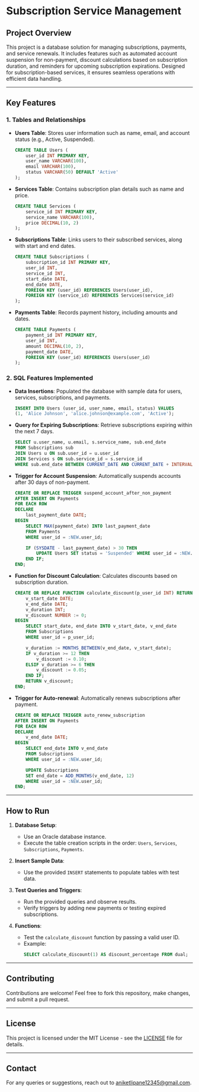 # Subscription Service Management

## **Project Overview**
This project is a database solution for managing subscriptions, payments, and service renewals. It includes features such as automated account suspension for non-payment, discount calculations based on subscription duration, and reminders for upcoming subscription expirations. Designed for subscription-based services, it ensures seamless operations with efficient data handling.

---

## **Key Features**

### **1. Tables and Relationships**
- **Users Table**:
  Stores user information such as name, email, and account status (e.g., Active, Suspended).
  ```sql
  CREATE TABLE Users (
      user_id INT PRIMARY KEY,
      user_name VARCHAR(100),
      email VARCHAR(100),
      status VARCHAR(50) DEFAULT 'Active'
  );
  ```

- **Services Table**:
  Contains subscription plan details such as name and price.
  ```sql
  CREATE TABLE Services (
      service_id INT PRIMARY KEY,
      service_name VARCHAR(100),
      price DECIMAL(10, 2)
  );
  ```

- **Subscriptions Table**:
  Links users to their subscribed services, along with start and end dates.
  ```sql
  CREATE TABLE Subscriptions (
      subscription_id INT PRIMARY KEY,
      user_id INT,
      service_id INT,
      start_date DATE,
      end_date DATE,
      FOREIGN KEY (user_id) REFERENCES Users(user_id),
      FOREIGN KEY (service_id) REFERENCES Services(service_id)
  );
  ```

- **Payments Table**:
  Records payment history, including amounts and dates.
  ```sql
  CREATE TABLE Payments (
      payment_id INT PRIMARY KEY,
      user_id INT,
      amount DECIMAL(10, 2),
      payment_date DATE,
      FOREIGN KEY (user_id) REFERENCES Users(user_id)
  );
  ```

### **2. SQL Features Implemented**
- **Data Insertions**:
  Populated the database with sample data for users, services, subscriptions, and payments.
  ```sql
  INSERT INTO Users (user_id, user_name, email, status) VALUES
  (1, 'Alice Johnson', 'alice.johnson@example.com', 'Active');
  ```

- **Query for Expiring Subscriptions**:
  Retrieve subscriptions expiring within the next 7 days.
  ```sql
  SELECT u.user_name, u.email, s.service_name, sub.end_date
  FROM Subscriptions sub
  JOIN Users u ON sub.user_id = u.user_id
  JOIN Services s ON sub.service_id = s.service_id
  WHERE sub.end_date BETWEEN CURRENT_DATE AND CURRENT_DATE + INTERVAL '7' DAY;
  ```

- **Trigger for Account Suspension**:
  Automatically suspends accounts after 30 days of non-payment.
  ```sql
  CREATE OR REPLACE TRIGGER suspend_account_after_non_payment
  AFTER INSERT ON Payments
  FOR EACH ROW
  DECLARE
      last_payment_date DATE;
  BEGIN
      SELECT MAX(payment_date) INTO last_payment_date
      FROM Payments
      WHERE user_id = :NEW.user_id;

      IF (SYSDATE - last_payment_date) > 30 THEN
          UPDATE Users SET status = 'Suspended' WHERE user_id = :NEW.user_id;
      END IF;
  END;
  ```

- **Function for Discount Calculation**:
  Calculates discounts based on subscription duration.
  ```sql
  CREATE OR REPLACE FUNCTION calculate_discount(p_user_id INT) RETURN NUMBER IS
      v_start_date DATE;
      v_end_date DATE;
      v_duration INT;
      v_discount NUMBER := 0;
  BEGIN
      SELECT start_date, end_date INTO v_start_date, v_end_date
      FROM Subscriptions
      WHERE user_id = p_user_id;

      v_duration := MONTHS_BETWEEN(v_end_date, v_start_date);
      IF v_duration >= 12 THEN
          v_discount := 0.10;
      ELSIF v_duration >= 6 THEN
          v_discount := 0.05;
      END IF;
      RETURN v_discount;
  END;
  ```

- **Trigger for Auto-renewal**:
  Automatically renews subscriptions after payment.
  ```sql
  CREATE OR REPLACE TRIGGER auto_renew_subscription
  AFTER INSERT ON Payments
  FOR EACH ROW
  DECLARE
      v_end_date DATE;
  BEGIN
      SELECT end_date INTO v_end_date
      FROM Subscriptions
      WHERE user_id = :NEW.user_id;

      UPDATE Subscriptions
      SET end_date = ADD_MONTHS(v_end_date, 12)
      WHERE user_id = :NEW.user_id;
  END;
  ```

---

## **How to Run**

1. **Database Setup**:
   - Use an Oracle database instance.
   - Execute the table creation scripts in the order: `Users`, `Services`, `Subscriptions`, `Payments`.

2. **Insert Sample Data**:
   - Use the provided `INSERT` statements to populate tables with test data.

3. **Test Queries and Triggers**:
   - Run the provided queries and observe results.
   - Verify triggers by adding new payments or testing expired subscriptions.

4. **Functions**:
   - Test the `calculate_discount` function by passing a valid user ID.
   - Example:
     ```sql
     SELECT calculate_discount(1) AS discount_percentage FROM dual;
     ```

---

## **Contributing**
Contributions are welcome! Feel free to fork this repository, make changes, and submit a pull request.

---

## **License**
This project is licensed under the MIT License - see the [LICENSE](LICENSE) file for details.

---

## **Contact**
For any queries or suggestions, reach out to [aniketlipane12345@gmail.com](mailto:aniketlipane12345@gmail.com).

